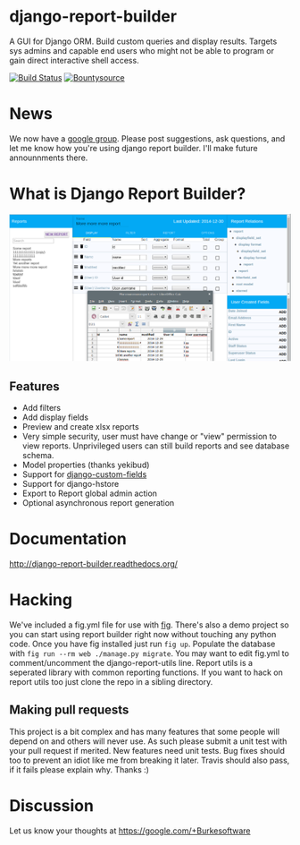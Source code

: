 django-report-builder
=====================

A GUI for Django ORM. Build custom queries and display results. 
Targets sys admins and capable end users who might not be able to program or gain direct interactive shell access.

[![Build Status](https://travis-ci.org/burke-software/django-report-builder.png?branch=master)](https://travis-ci.org/burke-software/django-report-builder) [![Bountysource](https://www.bountysource.com/badge/tracker?tracker_id=314767)](https://www.bountysource.com/trackers/314767-burke-software-django-report-builder?utm_source=314767&utm_medium=shield&utm_campaign=TRACKER_BADGE)

# News

We now have a [google group](https://groups.google.com/forum/#!forum/django-report-builder/). Please post suggestions, ask questions, and let me know how you're using django report builder. I'll make future announnments there.

# What is Django Report Builder?

![](docs/screenshots/reportbuilderscreen.png)

## Features

- Add filters
- Add display fields
- Preview and create xlsx reports
- Very simple security, user must have change or "view" permission to view 
reports. Unprivileged users can still build reports and see database schema.
- Model properties (thanks yekibud)
- Support for [django-custom-fields](https://github.com/burke-software/django-custom-field)
- Support for django-hstore
- Export to Report global admin action
- Optional asynchronous report generation

# Documentation

http://django-report-builder.readthedocs.org/

# Hacking

We've included a fig.yml file for use with [fig](http://fig.sh/). There's also a demo project so you can start using report builder right now without touching any python code.
Once you have fig installed just run `fig up`. Populate the database with `fig run --rm web ./manage.py migrate`. 
You may want to edit fig.yml to comment/uncomment the django-report-utils line. Report utils is a seperated library with common reporting functions. If you want to hack on report utils too just clone the repo in a sibling directory.

## Making pull requests

This project is a bit complex and has many features that some people will depend on and others will never use.
As such please submit a unit test with your pull request if merited. New features need unit tests. Bug fixes should too to prevent an idiot like me from breaking it later. Travis should also pass, if it fails please explain why. Thanks :)

# Discussion

Let us know your thoughts at https://google.com/+Burkesoftware

[2.x]: https://github.com/burke-software/django-report-builder/tree/2.x
